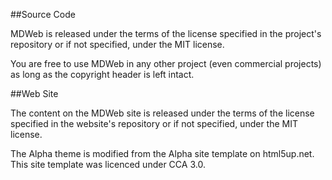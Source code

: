 ##Source Code

MDWeb is released under the terms of the license specified in the project's 
repository or if not specified, under the MIT license.

You are free to use MDWeb in any other project (even commercial projects) as 
long as the copyright header is left intact.

##Web Site

The content on the MDWeb site is released under the terms of the license
specified in the website's repository or if not specified, under the MIT
license.

The Alpha theme is modified from the Alpha site template on html5up.net. This
site template was licenced under CCA 3.0.